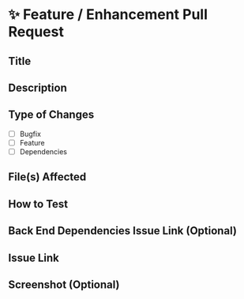 # ✨ Feature / Enhancement Pull Request

## Title
<!-- placeholder -->

## Description
<!-- placeholder -->

## Type of Changes
- [ ] Bugfix
- [ ] Feature
- [ ] Dependencies

## File(s) Affected
<!-- placeholder -->

## How to Test
<!-- placeholder -->

## Back End Dependencies Issue Link (Optional)
<!-- placeholder -->

## Issue Link
<!-- placeholder -->

## Screenshot (Optional)
<!-- placeholder -->
